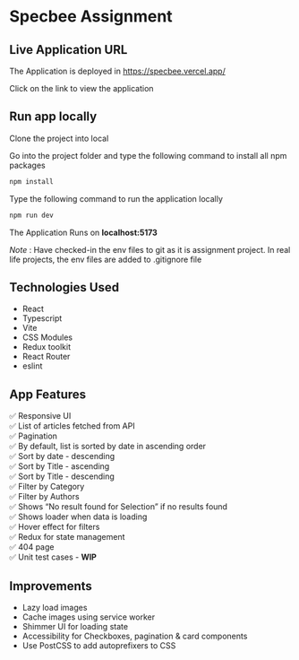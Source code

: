 # Specbee Assignment

## Live Application URL

The Application is deployed in https://specbee.vercel.app/

Click on the link to view the application

## Run app locally
Clone the project into local

Go into the project folder and type the following command to install all npm packages

```bash
npm install
```

Type the following command to run the application locally

```bash
npm run dev
```

The Application Runs on **localhost:5173**

*Note* : Have checked-in the env files to git as it is assignment project. In real life projects, the env files are added to .gitignore file

## Technologies Used
- React
- Typescript
- Vite
- CSS Modules
- Redux toolkit
- React Router
- eslint

## App Features
✅ Responsive UI\
✅ List of articles fetched from API\
✅ Pagination\
✅ By default, list is sorted by date in ascending order\
✅ Sort by date - descending\
✅ Sort by Title - ascending\
✅ Sort by Title - descending\
✅ Filter by Category\
✅ Filter by Authors\
✅ Shows “No result found for Selection” if no results found\
✅ Shows loader when data is loading\
✅ Hover effect for filters\
✅ Redux for state management\
✅ 404 page\
✅ Unit test cases - **WIP**

## Improvements
- Lazy load images
- Cache images using service worker
- Shimmer UI for loading state
- Accessibility for Checkboxes, pagination & card components
- Use PostCSS to add autoprefixers to CSS
